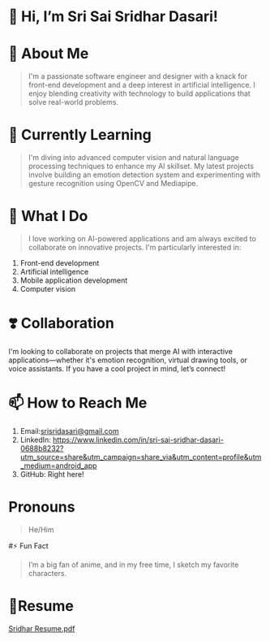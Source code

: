 # 👋 Hi, I’m Sri Sai Sridhar Dasari!
# 👀 About Me
> I'm a passionate software engineer and designer with a knack for front-end development and a deep interest in artificial intelligence. I enjoy blending creativity with technology to build applications that solve real-world problems.

# 🌱 Currently Learning
> I'm diving into advanced computer vision and natural language processing techniques to enhance my AI skillset. My latest projects involve building an emotion detection system and experimenting with gesture recognition using OpenCV and Mediapipe.

# 💼 What I Do
> I love working on AI-powered applications and am always excited to collaborate on innovative projects. I'm particularly interested in:

1. Front-end development
2. Artificial intelligence
3. Mobile application development
4. Computer vision
# ❣️ Collaboration
I'm looking to collaborate on projects that merge AI with interactive applications—whether it's emotion recognition, virtual drawing tools, or voice assistants. If you have a cool project in mind, let’s connect!

# 📫 How to Reach Me
1. Email:srisridasari@gmail.com
2. LinkedIn: https://www.linkedin.com/in/sri-sai-sridhar-dasari-0688b8232?utm_source=share&utm_campaign=share_via&utm_content=profile&utm_medium=android_app
3. GitHub: Right here!
#  Pronouns
> He/Him

#⚡ Fun Fact
> I’m a big fan of anime, and in my free time, I sketch my favorite characters.

# 📄Resume
[Sridhar Resume.pdf](https://github.com/user-attachments/files/17270296/Sridhar.Resume.pdf)
